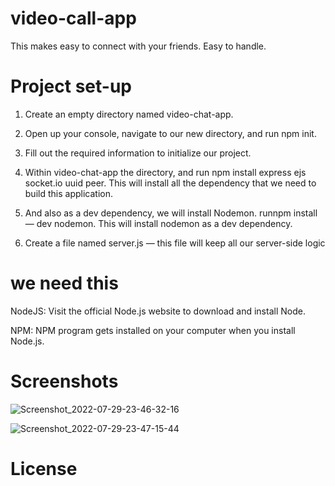 # video-call-app 

This makes easy to connect with your friends. Easy to handle.

# Project set-up 

1) Create an empty directory named video-chat-app.

2) Open up your console, navigate to our new directory, and run npm init.

3) Fill out the required information to initialize our project.

4) Within video-chat-app the directory, and run npm install express ejs socket.io uuid peer. This will install all the dependency that we need to build this application.

5) And also as a dev dependency, we will install Nodemon. runnpm install — dev nodemon. This will install nodemon as a dev dependency.

6) Create a file named server.js — this file will keep all our server-side logic 

# we need this 

NodeJS: Visit the official Node.js website to download and install Node.

NPM: NPM program gets installed on your computer when you install Node.js. 

# Screenshots 

![Screenshot_2022-07-29-23-46-32-16](https://user-images.githubusercontent.com/92304590/181820353-c08bc9af-40a4-4138-ba27-007c0b914b22.png) 


![Screenshot_2022-07-29-23-47-15-44](https://user-images.githubusercontent.com/92304590/181820559-15b17d32-53eb-4443-be01-45df81d10a46.png)

# License 


